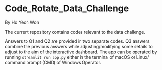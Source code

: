 # Code_Rotate_Data_Challenge
By Ho Yeon Won

The current repository contains codes relevant to the data challenge.

Answers to Q1 and Q2 are provided in two separate codes.
Q3 answers combine the previous answers while adjusting/modifying some details to adjust to the aim of the interactive dashboard.
The app can be operated by running `streamlit run app.py` either in the terminal of macOS or Linux/ command prompt (CMD) of Windows Operator.
